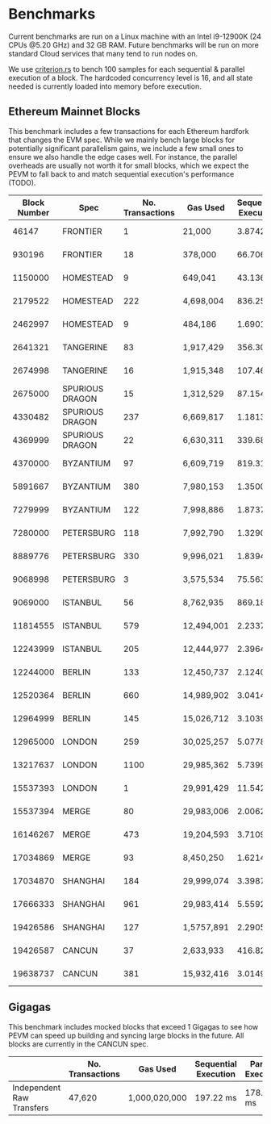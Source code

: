# Benchmarks

Current benchmarks are run on a Linux machine with an Intel i9-12900K (24 CPUs @5.20 GHz) and 32 GB RAM. Future benchmarks will be run on more standard Cloud services that many tend to run nodes on.

We use [criterion.rs](https://github.com/bheisler/criterion.rs) to bench 100 samples for each sequential & parallel execution of a block. The hardcoded concurrency level is 16, and all state needed is currently loaded into memory before execution.

## Ethereum Mainnet Blocks

This benchmark includes a few transactions for each Ethereum hardfork that changes the EVM spec. While we mainly bench large blocks for potentially significant parallelism gains, we include a few small ones to ensure we also handle the edge cases well. For instance, the parallel overheads are usually not worth it for small blocks, which we expect the PEVM to fall back to and match sequential execution's performance (TODO).

| Block Number | Spec            | No. Transactions | Gas Used   | Sequential Execution | Parallel Execution | P / S   |
| ------------ | --------------- | ---------------- | ---------- | -------------------- | ------------------ | ------- |
| 46147        | FRONTIER        | 1                | 21,000     | 3.8742 µs            | 153.33 µs          | 3958%   |
| 930196       | FRONTIER        | 18               | 378,000    | 66.706 µs            | 293.96 µs          | 441%    |
| 1150000      | HOMESTEAD       | 9                | 649,041    | 43.136 µs            | 197.79 µs          | 459%    |
| 2179522      | HOMESTEAD       | 222              | 4,698,004  | 836.25 µs            | 4.6812 ms          | 560%    |
| 2462997      | HOMESTEAD       | 9                | 484,186    | 1.6901 ms            | 2.8226 ms          | 167%    |
| 2641321      | TANGERINE       | 83               | 1,917,429  | 356.30 µs            | 1.3380 ms          | 376%    |
| 2674998      | TANGERINE       | 16               | 1,915,348  | 107.46 µs            | 238.10 µs          | 222%    |
| 2675000      | SPURIOUS DRAGON | 15               | 1,312,529  | 87.154 µs            | 280.81 µs          | 322%    |
| 4330482      | SPURIOUS DRAGON | 237              | 6,669,817  | 1.1813 ms            | 1.5543 ms          | 132%    |
| 4369999      | SPURIOUS DRAGON | 22               | 6,630,311  | 339.68 µs            | 363.10 µs          | 107%    |
| 4370000      | BYZANTIUM       | 97               | 6,609,719  | 819.31 µs            | 1.5755 ms          | 192%    |
| 5891667      | BYZANTIUM       | 380              | 7,980,153  | 1.3500 ms            | 9.8543 ms          | 730%    |
| 7279999      | BYZANTIUM       | 122              | 7,998,886  | 1.8737 ms            | 1.0943 ms          | **58%** |
| 7280000      | PETERSBURG      | 118              | 7,992,790  | 1.3290 ms            | 681.83 µs          | **51%** |
| 8889776      | PETERSBURG      | 330              | 9,996,021  | 1.8394 ms            | 1.0994 ms          | **60%** |
| 9068998      | PETERSBURG      | 3                | 3,575,534  | 75.563 µs            | 207.71 µs          | 275%    |
| 9069000      | ISTANBUL        | 56               | 8,762,935  | 869.18 µs            | 691.58 µs          | **80%** |
| 11814555     | ISTANBUL        | 579              | 12,494,001 | 2.2337 ms            | 17.237 ms          | 772%    |
| 12243999     | ISTANBUL        | 205              | 12,444,977 | 2.3964 ms            | 1.7450 ms          | **73%** |
| 12244000     | BERLIN          | 133              | 12,450,737 | 2.1240 ms            | 1.7190 ms          | **81%** |
| 12520364     | BERLIN          | 660              | 14,989,902 | 3.0414 ms            | 22.338 ms          | 734%    |
| 12964999     | BERLIN          | 145              | 15,026,712 | 3.1039 ms            | 1.4159 ms          | **46%** |
| 12965000     | LONDON          | 259              | 30,025,257 | 5.0778 ms            | 2.3369 ms          | **46%** |
| 13217637     | LONDON          | 1100             | 29,985,362 | 5.7399 ms            | 44.936 ms          | 783%    |
| 15537393     | LONDON          | 1                | 29,991,429 | 11.542 µs            | 171.92 µs          | 1490%   |
| 15537394     | MERGE           | 80               | 29,983,006 | 2.0062 ms            | 4.5270 ms          | 226%    |
| 16146267     | MERGE           | 473              | 19,204,593 | 3.7109 ms            | 7.4240 ms          | 200%    |
| 17034869     | MERGE           | 93               | 8,450,250  | 1.6214 ms            | 844.53 µs          | **52%** |
| 17034870     | SHANGHAI        | 184              | 29,999,074 | 3.3987 ms            | 1.4517 ms          | **43%** |
| 17666333     | SHANGHAI        | 961              | 29,983,414 | 5.5592 ms            | 17.906 ms          | 322%    |
| 19426586     | SHANGHAI        | 127              | 1,5757,891 | 2.2905 ms            | 1.2935 ms          | **56%** |
| 19426587     | CANCUN          | 37               | 2,633,933  | 416.82 µs            | 370.48 µs          | **89%** |
| 19638737     | CANCUN          | 381              | 15,932,416 | 3.0149 ms            | 5.0561 ms          | 168%    |

## Gigagas

This benchmark includes mocked blocks that exceed 1 Gigagas to see how PEVM can speed up building and syncing large blocks in the future. All blocks are currently in the CANCUN spec.

|                           | No. Transactions | Gas Used      | Sequential Execution | Parallel Execution | P / S   |
| ------------------------- | ---------------- | ------------- | -------------------- | ------------------ | ------- |
| Independent Raw Transfers | 47,620           | 1,000,020,000 | 197.22 ms            | 178.64 ms          | **91%** |
